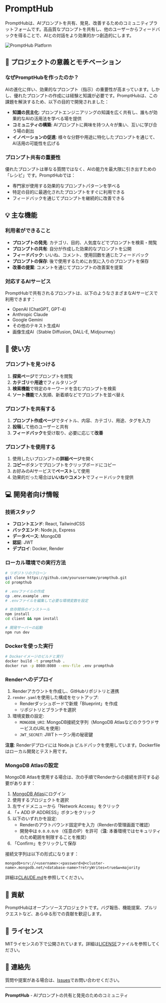 # PromptHub

PromptHubは、AIプロンプトを共有、発見、改善するためのコミュニティプラットフォームです。高品質なプロンプトを共有し、他のユーザーからフィードバックを得ることで、AIとの対話をより効果的かつ創造的にします。

![PromptHub Platform](https://github.com/yourusername/prompthub/raw/main/client/public/screenshot.png)

## 🌟 プロジェクトの意義とモチベーション

### なぜPromptHubを作ったのか？

AIの進化に伴い、効果的なプロンプト（指示）の重要性が高まっています。しかし、優れたプロンプトの作成には経験と知識が必要です。PromptHubは、この課題を解決するため、以下の目的で開発されました：

- **知識の民主化**: プロンプトエンジニアリングの知識を広く共有し、誰もが効果的なAIの活用法を学べる場を提供
- **コミュニティの構築**: AIプロンプトに興味を持つ人々が集い、互いに学び合う場の創出
- **イノベーションの促進**: 様々な分野や用途に特化したプロンプトを通じて、AI活用の可能性を広げる

### プロンプト共有の重要性

優れたプロンプトは単なる質問ではなく、AIの能力を最大限に引き出すための「レシピ」です。PromptHubでは：

- 専門家が使用する効果的なプロンプトパターンを学べる
- 特定の目的に最適化されたプロンプトをすぐに利用できる
- フィードバックを通じてプロンプトを継続的に改善できる

## 💡 主な機能

### 利用者ができること

- **プロンプトの発見**: カテゴリ、目的、人気度などでプロンプトを検索・閲覧
- **プロンプトの共有**: 自分が作成した効果的なプロンプトを公開
- **フィードバック**: いいね、コメント、使用回数を通じたフィードバック
- **プロンプトの保存**: 後で使用するためにお気に入りのプロンプトを保存
- **改善の提案**: コメントを通じてプロンプトの改善案を提案

### 対応するAIサービス

PromptHubで共有されるプロンプトは、以下のようなさまざまなAIサービスで利用できます：

- OpenAI (ChatGPT, GPT-4)
- Anthropic Claude
- Google Gemini
- その他のテキスト生成AI
- 画像生成AI（Stable Diffusion, DALL-E, Midjourney）

## 🚀 使い方

### プロンプトを見つける

1. **探索ページ**でプロンプトを閲覧
2. **カテゴリ**や**用途**でフィルタリング
3. **検索機能**で特定のキーワードを含むプロンプトを検索
4. **ソート機能**で人気順、新着順などでプロンプトを並べ替え

### プロンプトを共有する

1. **プロンプト作成ページ**でタイトル、内容、カテゴリ、用途、タグを入力
2. **投稿**して他のユーザーと共有
3. **フィードバック**を受け取り、必要に応じて**改善**

### プロンプトを使用する

1. 使用したいプロンプトの**詳細ページ**を開く
2. **コピー**ボタンでプロンプトをクリップボードにコピー
3. お好みのAIサービスで**ペースト**して使用
4. 効果的だった場合は**いいね**や**コメント**でフィードバックを提供

## 💻 開発者向け情報

### 技術スタック

- **フロントエンド**: React, TailwindCSS
- **バックエンド**: Node.js, Express
- **データベース**: MongoDB
- **認証**: JWT
- **デプロイ**: Docker, Render

### ローカル環境での実行方法

```bash
# リポジトリのクローン
git clone https://github.com/yourusername/prompthub.git
cd prompthub

# .envファイルの作成
cp .env.example .env
# .envファイルを編集して必要な環境変数を設定

# 依存関係のインストール
npm install
cd client && npm install

# 開発サーバーの起動
npm run dev
```

### Dockerを使った実行

```bash
# Dockerイメージのビルドと実行
docker build -t prompthub .
docker run -p 8080:8080 --env-file .env prompthub
```

### Renderへのデプロイ

1. Renderアカウントを作成し、GitHubリポジトリと連携
2. `render.yaml`を使用した構成をセットアップ:
   - Renderダッシュボードで新規「Blueprint」を作成
   - リポジトリとブランチを選択
3. 環境変数の設定:
   - `MONGODB_URI`: MongoDB接続文字列（MongoDB AtlasなどのクラウドサービスのURLを使用）
   - `JWT_SECRET`: JWTトークン用の秘密鍵

**注意**: Renderデプロイには Node.js ビルドパックを使用しています。Dockerfileはローカル開発とテスト用です。

### MongoDB Atlasの設定

MongoDB Atlasを使用する場合は、次の手順でRenderからの接続を許可する必要があります：

1. [MongoDB Atlas](https://www.mongodb.com/cloud/atlas)にログイン
2. 使用するプロジェクトを選択
3. 左サイドメニューから「Network Access」をクリック
4. 「+ ADD IP ADDRESS」ボタンをクリック
5. 以下のいずれかを設定:
   - Renderのアウトバウンド固定IPを入力（Renderの管理画面で確認）
   - 開発中は `0.0.0.0/0` （任意のIP）を許可（**注**: 本番環境ではセキュリティのため範囲を制限することを推奨）
6. 「Confirm」をクリックして保存

接続文字列は以下の形式になります：
```
mongodb+srv://<username>:<password>@<cluster-name>.mongodb.net/<database-name>?retryWrites=true&w=majority
```

詳細は[CLAUDE.md](CLAUDE.md)を参照してください。

## 🤝 貢献

PromptHubはオープンソースプロジェクトです。バグ報告、機能提案、プルリクエストなど、あらゆる形での貢献を歓迎します。

## 📝 ライセンス

MITライセンスの下で公開されています。詳細は[LICENSE](LICENSE)ファイルを参照してください。

## 📧 連絡先

質問や提案がある場合は、[Issues](https://github.com/yourusername/prompthub/issues)でお問い合わせください。

---

**PromptHub** - AIプロンプトの共有と発見のためのコミュニティ